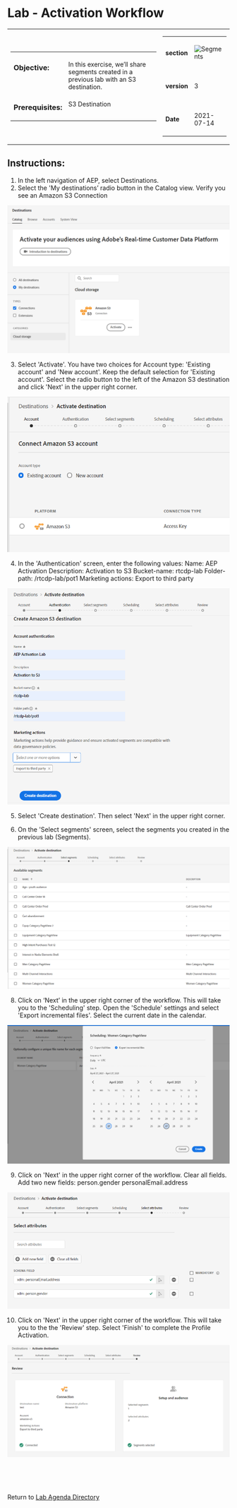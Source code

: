 Lab  - Activation Workflow 
==========
<table style="border-collapse: collapse; border: none;" class="tab" cellspacing="0" cellpadding="0">

<tr style="border: none;">

<div align="left">
<td width="600" style="border: none;">
<table>
<tbody valign="top">
      <tr width="500">
            <td valign="top"><h3>Objective:</h3></td>
            <td valign="top"><br>In this exercise, we’ll share segments created in a previous lab with an S3 destination.</br>
            </td>
     </tr>
     <tr width="500">
           <td valign="top"><h3>Prerequisites:</h3></td>
           <td valign="top"><br>S3 Destination</td>
     </tr>
</tbody>
</table>
</td>
</div>

<div align="right">
<td style="border: none;" valign="top">

<table>
<tbody valign="top">
      <tr>
            <td valign="middle" height="70"><b>section</b></td>
            <td valign="middle" height="70"><img src="https://github.com/adobe/AEP-Hands-on-Labs/blob/master/assets/images/left_hand_nav_menu_segments.png?raw=true" alt="Segments"></td>
      </tr>
      <tr>
            <td valign="middle" height="70"><b>version</b></td>
            <td valign="middle" height="70">3</td>
      </tr>
      <tr>
            <td valign="middle" height="70"><b>Date</b></td>
            <td valign="middle" height="70">2021-07-14</td>
      </tr>
</tbody>
</table>
</td>
</div>

</tr>
</table>

Instructions:
-----------------
1.	In the left navigation of AEP, select Destinations.
2.	Select the 'My destinations’ radio button in the Catalog view. Verify you see an Amazon S3 Connection 

![Demo](./images/mydestinations.png)

3.	Select 'Activate'. You have two choices for Account type: 'Existing account' and 'New account'. Keep the default selection for 'Existing account'. Select the radio button to the left of the Amazon S3 destination and click 'Next' in the upper right corner.

![Demo](./images/account_existing.png)
 
4.	In the 'Authentication' screen, enter the following values: 
      Name: AEP Activation 
      Description: Activation to S3
      Bucket-name: rtcdp-lab
      Folder-path: /rtcdp-lab/pot1
      Marketing actions: Export to third party

![Demo](./images/destination_authenticate_pot1.png)
 
5.	Select 'Create destination'. Then select 'Next' in the upper right corner.

6.	On the 'Select segments' screen, select the segments you created in the previous lab (Segments).

![Demo](./images/select_segments.png)

8.	Click on ‘Next’ in the upper right corner of the workflow. This will take you to the 'Scheduling' step. Open the 'Schedule' settings and select 'Export incremental files'. Select the current date in the calendar.

![Demo](./images/scheduling.png)

9.	Click on 'Next' in the upper right corner of the workflow. Clear all fields. Add two new fields:
      person.gender
      personalEmail.address

![Demo](./images/attributes.png)

10.   Click on 'Next' in the upper right corner of the workflow. This will take you to the the 'Review' step. Select 'Finish' to complete the Profile Activation.

![Demo](./images/dest_review.png)

<br>
<br>
<br>

Return to [Lab Agenda Directory](https://github.com/adobe/AEP-Hands-on-Labs/blob/master/labs/fsi/README.md#lab-agenda)
